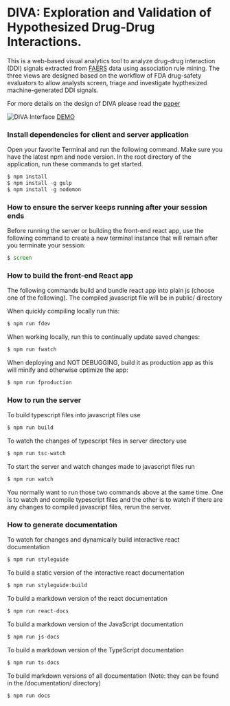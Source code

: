 # DIVA: Exploration and Validation of Hypothesized Drug-Drug Interactions.

This is a web-based visual analytics tool to analyze drug-drug interaction (DDI) signals extracted from [FAERS](https://www.fda.gov/drugs/surveillance/questions-and-answers-fdas-adverse-event-reporting-system-faers) data using association rule mining. The three views are designed based on the workflow of FDA drug-safety evaluators to allow analysts screen, triage and investigate hypthesized machine-generated DDI signals.

For more details on the design of DIVA please read the [paper](/DIVA_paper.pdf)

![DIVA Interface](resources/images/interface.png)
[DEMO](http://diva.wpi.edu:3000/)


### Install dependencies for client and server application

Open your favorite Terminal and run the following command. Make sure you have the latest npm and node version. In the root directory of the application, run these commands to get started.
```js static
$ npm install
$ npm install -g gulp
$ npm install -g nodemon
```

### How to ensure the server keeps running after your session ends

Before running the server or building the front-end react app, use the following command to create a new terminal instance that will remain after you terminate your session:
```js static
$ screen
```

### How to build the front-end React app 

The following commands build and bundle react app into plain js (choose one of the following). The compiled javascript file will be in public/ directory

When quickly compiling locally run this:
```js static
$ npm run fdev
```
When working locally, run this to continually update saved changes:
```js static
$ npm run fwatch
```
When deploying and NOT DEBUGGING, build it as production app as this will minify and otherwise optimize the app:
```js static
$ npm run fproduction
```

### How to run the server

To build typescript files into javascript files use
```js static
$ npm run build
```

To watch the changes of typescript files in server directory use
```js static
$ npm run tsc-watch
```

To start the server and watch changes made to javascript files run
```js static
$ npm run watch
```
You normally want to run those two commands above at the same time. One is to watch and compile typescript files and the other is to watch if there are any changes to compiled javascript files, rerun the server.

### How to generate documentation

To watch for changes and dynamically build interactive react documentation
```js static
$ npm run styleguide
```

To build a static version of the interactive react documentation
```js static
$ npm run styleguide:build
```

To build a markdown version of the react documentation
```js static
$ npm run react-docs
```

To build a markdown version of the JavaScript documentation
```js static
$ npm run js-docs
```

To build a markdown version of the TypeScript documentation
```js static
$ npm run ts-docs
```

To build markdown versions of all documentation (Note: they can be found in the /documentation/ directory)
```js static
$ npm run docs
```
